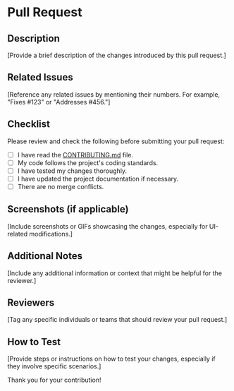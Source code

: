 # Pull Request

## Description

[Provide a brief description of the changes introduced by this pull request.]

## Related Issues

[Reference any related issues by mentioning their numbers. For example, "Fixes #123" or "Addresses #456."]

## Checklist

Please review and check the following before submitting your pull request:

- [ ] I have read the [CONTRIBUTING.md](https://github.com/sametcn99/github-profile-viewer/blob/master/CONTRIBUTING.md) file.
- [ ] My code follows the project's coding standards.
- [ ] I have tested my changes thoroughly.
- [ ] I have updated the project documentation if necessary.
- [ ] There are no merge conflicts.

## Screenshots (if applicable)

[Include screenshots or GIFs showcasing the changes, especially for UI-related modifications.]

## Additional Notes

[Include any additional information or context that might be helpful for the reviewer.]

## Reviewers

[Tag any specific individuals or teams that should review your pull request.]

## How to Test

[Provide steps or instructions on how to test your changes, especially if they involve specific scenarios.]

Thank you for your contribution!
